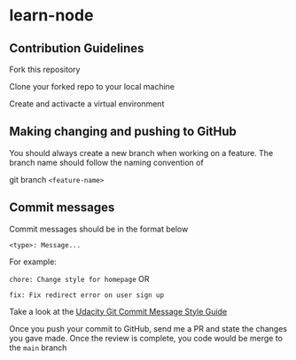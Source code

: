# learn-node
## Contribution Guidelines
Fork this repository

Clone your forked repo to your local machine

Create and activacte a virtual environment

## Making changing and pushing to GitHub
You should always create a new branch when working on a feature.
The branch name should follow the naming convention of

git branch `<feature-name>`

## Commit messages

Commit messages should be in the format below

`<type>: Message...`

For example:

`chore: Change style for homepage`
OR

`fix: Fix redirect error on user sign up`

Take a look at the [Udacity Git Commit Message Style Guide](http://udacity.github.io/git-styleguide/)

Once you push your commit to GitHub, send me a PR and state the changes you gave made. Once the review is complete, you code would be merge to the `main` branch
